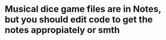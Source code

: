 # Musical dice game files are in Notes, but you should edit code to get the notes appropiately or smth

